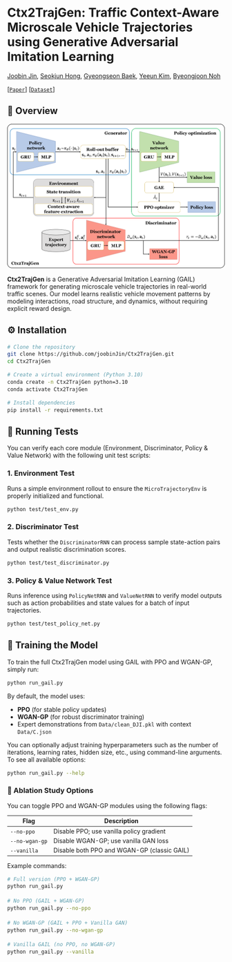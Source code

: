 # Ctx2TrajGen: Traffic Context-Aware Microscale Vehicle Trajectories using Generative Adversarial Imitation Learning

[Joobin Jin](https://github.com/joobinJin), [Seokjun Hong](https://github.com/seokjun-h), [Gyeongseon Baek](modifiying), [Yeeun Kim](modifiying), [Byeongjoon Noh](https://scholar.google.com/citations?hl=ko&user=0mPWzzIAAAAJ)

[[`Paper`](https://arxiv.org/abs/2507.17418)] [[`Dataset`](https://huggingface.co/datasets/Hj-Lee/The-DRIFT)] 

## 🚀 Overview

![Architecture](images/architecture.png)

**Ctx2TrajGen**  is a Generative Adversarial Imitation Learning (GAIL) framework for generating microscale vehicle trajectories in real-world traffic scenes. Our model learns realistic vehicle movement patterns by modeling interactions, road structure, and dynamics, without requiring explicit reward design.


## ⚙️ Installation

```bash
# Clone the repository
git clone https://github.com/joobinJin/Ctx2TrajGen.git
cd Ctx2TrajGen
```

```bash
# Create a virtual environment (Python 3.10)
conda create -n Ctx2TrajGen python=3.10
conda activate Ctx2TrajGen
```

```bash
# Install dependencies
pip install -r requirements.txt
```
## 🧪 Running Tests

You can verify each core module (Environment, Discriminator, Policy & Value Network) with the following unit test scripts:

### 1. Environment Test

Runs a simple environment rollout to ensure the `MicroTrajectoryEnv` is properly initialized and functional.

```bash
python test/test_env.py
```

### 2. Discriminator Test

Tests whether the `DiscriminatorRNN` can process sample state-action pairs and output realistic discrimination scores.

```bash
python test/test_discriminator.py
```

### 3. Policy & Value Network Test

Runs inference using `PolicyNetRNN` and `ValueNetRNN` to verify model outputs such as action probabilities and state values for a batch of input trajectories.

```bash
python test/test_policy_net.py
```

## 🏃 Training the Model

To train the full Ctx2TrajGen model using GAIL with PPO and WGAN-GP, simply run:

```bash
python run_gail.py
```

By default, the model uses:
- **PPO** (for stable policy updates)
- **WGAN-GP** (for robust discriminator training)
- Expert demonstrations from `Data/clean_DJI.pkl` with context `Data/C.json`

You can optionally adjust training hyperparameters such as the number of iterations, learning rates, hidden size, etc., using command-line arguments. To see all available options:

```bash
python run_gail.py --help
```

### 🔬 Ablation Study Options

You can toggle PPO and WGAN-GP modules using the following flags:

| Flag | Description |
|------|-------------|
| `--no-ppo` | Disable PPO; use vanilla policy gradient |
| `--no-wgan-gp` | Disable WGAN-GP; use vanilla GAN loss |
| `--vanilla` | Disable both PPO and WGAN-GP (classic GAIL) |

Example commands:

```bash
# Full version (PPO + WGAN-GP)
python run_gail.py

# No PPO (GAIL + WGAN-GP)
python run_gail.py --no-ppo

# No WGAN-GP (GAIL + PPO + Vanilla GAN)
python run_gail.py --no-wgan-gp

# Vanilla GAIL (no PPO, no WGAN-GP)
python run_gail.py --vanilla
```

